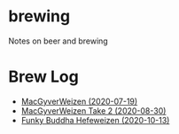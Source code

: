 # brewing

Notes on beer and brewing

# Brew Log

 * [MacGyverWeizen (2020-07-19)](https://github.com/mikeferguson/brewing/blob/main/brewlog/001-hefeweizen.md)
 * [MacGyverWeizen Take 2 (2020-08-30)](https://github.com/mikeferguson/brewing/blob/main/brewlog/002-hefeweizen.md)
 * [Funky Buddha Hefeweizen (2020-10-13)](https://github.com/mikeferguson/brewing/blob/main/brewlog/003-funky-buddha.md)
